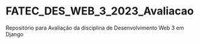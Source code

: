 # FATEC_DES_WEB_3_2023_Avaliacao
Repositório para Avaliação da disciplina de Desenvolvimento Web 3 em Django
